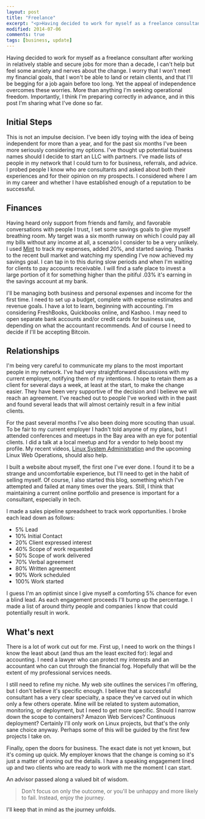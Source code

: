 ```yaml
---
layout: post
title: "Freelance"
excerpt: "<p>Having decided to work for myself as a freelance consultant after working in relatively stable and secure jobs for more than a decade, I can't help but feel some anxiety and nerves about the change. I worry that I won't meet my financial goals, that I won't be able to land or retain clients, and ..."
modified: 2014-07-06
comments: true
tags: [business, update]
---
```



Having decided to work for myself as a freelance consultant after working in relatively stable and secure jobs for more than a decade, I can't help but feel some anxiety and nerves about the change. I worry that I won't meet my financial goals, that I won't be able to land or retain clients, and that I'll be begging for a job again before too long. Yet the appeal of independence overcomes these worries. More than anything I'm seeking operational freedom. Importantly, I think I'm preparing correctly in advance, and in this post I'm sharing what I've done so far.

Initial Steps
---------------
This is not an impulse decision. I've been idly toying with the idea of being independent for more than a year, and for the past six months I've been more seriously considering my options. I've thought up potential business names should I decide to start an LLC with partners. I've made lists of people in my network that I could turn to for business, referrals, and advice. I probed people I know who are consultants and asked about both their experiences and for their opinion on my prospects. I considered where I am in my career and whether I have established enough of a reputation to be successful.

Finances
------------
Having heard only support from friends and family, and favorable conversations with people I trust, I set some savings goals to give myself breathing room. My target was a six month runway on which I could pay all my bills without any income at all, a scenario I consider to be a very unlikely. I used [Mint](https://www.mint.com) to track my expenses, added 20%, and started saving. Thanks to the recent bull market and watching my spending I've now achieved my savings goal. I can tap in to this during slow periods and when I'm waiting for clients to pay accounts receivable. I will find a safe place to invest a large portion of it for something higher than the pitiful .03% it's earning in the savings account at my bank.

I'll be managing both business and personal expenses and income for the first time. I need to set up a budget, complete with expense estimates and revenue goals. I have a lot to learn, beginning with accounting. I'm considering FreshBooks, Quickbooks online, and Kashoo. I may need to open separate bank accounts and/or credit cards for business use, depending on what the accountant recommends. And of course I need to decide if I'll be accepting Bitcoin.

Relationships
---------------
I'm being very careful to communicate my plans to the most important people in my network. I've had very straightforward discussions with my current employer, notifying them of my intentions. I hope to retain them as a client for several days a week, at least at the start, to make the change easier. They have been very supportive of the decision and I believe we will reach an agreement. I've reached out to people I've worked with in the past and found several leads that will almost certainly result in a few initial clients.

For the past several months I've also been doing more scouting than usual. To be fair to my current employer I hadn't told anyone of my plans, but I attended conferences and meetups in the Bay area with an eye for potential clients. I did a talk at a local meetup and for a vendor to help boost my profile. My recent videos, [Linux System Administration](http%3A%2F%2Fclick%2Elinksynergy%2Ecom%2Ffs-bin%2Fclick%3Fid%3DV8AbX0rxSNw%26offerid%3D145238%2E10000366%26type%3D3%26subid%3D0&urlhash=I7Ey&trk=prof-publication-title-link) and the upcoming Linux Web Operations, should also help.

I built a website about myself, the first one I've ever done. I found it to be a strange and uncomfortable experience, but I'll need to get in the habit of selling myself. Of course, I also started this blog, something which I've attempted and failed at many times over the years. Still, I think that maintaining a current online portfolio and presence is important for a consultant, especially in tech.

I made a sales pipeline spreadsheet to track work opportunities. I broke each lead down as follows:
* 5%		Lead
* 10%	Initial Contact
* 20%	Client expressed interest
* 40%	Scope of work requested
* 50%	Scope of work delivered
* 70%	Verbal agreement
* 80%	Written agreement
* 90%	Work scheduled
* 100%	Work started

I guess I'm an optimist since I give myself a comforting 5% chance for even a blind lead. As each engagement proceeds I'll bump up the percentage. I made a list of around thirty people and companies I know that could potentially result in work.

What's next
---------------
There is a lot of work cut out for me. First up, I need to work on the things I know the least about (and thus am the least excited for): legal and accounting. I need a lawyer who can protect my interests and an accountant who can cut through the financial fog. Hopefully that will be the extent of my professional services needs.

I still need to refine my niche. My web site outlines the services I'm offering, but I don't believe it's specific enough. I believe that a successful consultant has a very clear specialty, a space they've carved out in which only a few others operate. Mine will be related to system automation, monitoring, or deployment, but I need to get more specific. Should I narrow down the scope to containers? Amazon Web Services? Continuous deployment? Certainly I'll only work on Linux projects, but that's the only sane choice anyway. Perhaps some of this will be guided by the first few projects I take on.

Finally, open the doors for business. The exact date is not yet known, but it's coming up quick. My employer knows that the change is coming so it's just a matter of ironing out the details. I have a speaking engagement lined up and two clients who are ready to work with me the moment I can start.

An advisor passed along a valued bit of wisdom.

> Don't focus on only the outcome, or you'll be unhappy and more likely to fail. Instead, enjoy the journey.

I'll keep that in mind as the journey unfolds.
